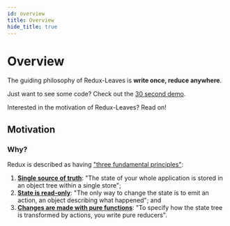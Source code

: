 ```yaml
---
id: overview
title: Overview
hide_title: true
---
```


# Overview

The guiding philosophy of Redux-Leaves is **write once, reduce anywhere**.

Just want to see some code? Check out the [30 second demo](demo.md).

Interested in the motivation of Redux-Leaves? Read on!

## Motivation

### Why?

Redux is described as having ["three fundamental principles"](https://redux.js.org/introduction/three-principles):

1. **[Single source of truth](https://redux.js.org/introduction/three-principles#single-source-of-truth)**: "The state of your whole application is stored in an object tree within a single store";
2. **[State is read-only](https://redux.js.org/introduction/three-principles#state-is-read-only)**: "The only way to change the state is to emit an action, an object describing what happened"; and
3. **[Changes are made with pure functions](https://redux.js.org/introduction/three-principles#changes-are-made-with-pure-functions)**: "To specify how the state tree is transformed by actions, you write pure reducers".

